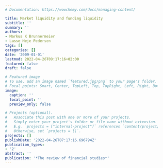 ```yaml
---
# Documentation: https://wowchemy.com/docs/managing-content/

title: Market liquidity and funding liquidity
subtitle: ''
summary: ''
authors:
- Markus K Brunnermeier
- Lasse Heje Pedersen
tags: []
categories: []
date: '2009-01-01'
lastmod: 2022-04-26T09:17:16+02:00
featured: false
draft: false

# Featured image
# To use, add an image named `featured.jpg/png` to your page's folder.
# Focal points: Smart, Center, TopLeft, Top, TopRight, Left, Right, BottomLeft, Bottom, BottomRight.
image:
  caption: ''
  focal_point: ''
  preview_only: false

# Projects (optional).
#   Associate this post with one or more of your projects.
#   Simply enter your project's folder or file name without extension.
#   E.g. `projects = ["internal-project"]` references `content/project/deep-learning/index.md`.
#   Otherwise, set `projects = []`.
projects: []
publishDate: '2022-04-26T07:17:16.696794Z'
publication_types:
- '2'
abstract: ''
publication: '*The review of financial studies*'
---
```

